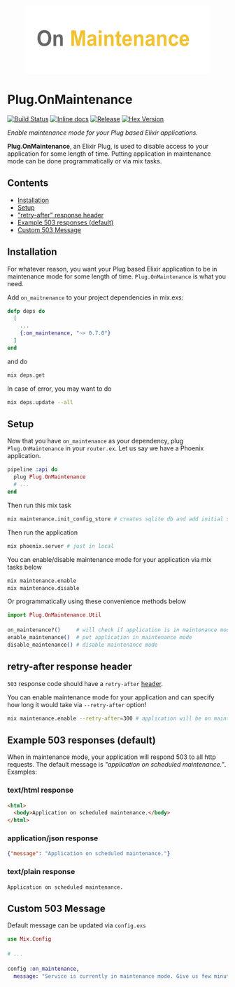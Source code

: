 <p align="center">
  <img src="on-maintenance.png" width="424" height="155">
</p>

# Plug.OnMaintenance

[![Build Status](https://travis-ci.org/wnuqui/on_maintenance.png?branch=master)](https://travis-ci.org/wnuqui/on_maintenance)
[![Inline docs](http://inch-ci.org/github/wnuqui/on_maintenance.png?branch=master&style=flat)](http://inch-ci.org/github/wnuqui/on_maintenance) [![Release](http://img.shields.io/github/release/wnuqui/on_maintenance.svg)](https://github.com/wnuqui/on_maintenance/releases/latest) [![Hex Version](https://img.shields.io/hexpm/v/on_maintenance.svg "Hex Version")](https://hex.pm/packages/on_maintenance)

_Enable maintenance mode for your Plug based Elixir applications._

**Plug.OnMaintenance**, an Elixir Plug, is used to disable access to your application for some length of time. Putting application in maintenance mode can be done programmatically or via mix tasks.

## Contents

- [Installation](#installation)
- [Setup](#setup)
- ["retry-after" response header](#retry-after-response-header)
- [Example 503 responses (default)](#example-503-responses-default)
- [Custom 503 Message](#custom-503-message)

## Installation

For whatever reason, you want your Plug based Elixir application to be in maintenance mode for some length of time. `Plug.OnMaintenance` is what you need.

Add `on_maitnenance` to your project dependencies in mix.exs:

```exs
defp deps do
  [
    ...
    {:on_maintenance, "~> 0.7.0"}
  ]
end
```

and do

```bash
mix deps.get
```

In case of error, you may want to do

```bash
mix deps.update --all
```

## Setup

Now that you have `on_maintenance` as your dependency, plug `Plug.OnMaintenance` in your `router.ex`. Let us say we have a Phoenix application.

```elixir
pipeline :api do
  plug Plug.OnMaintenance
  # ...
end
```

Then run this mix task

```bash
mix maintenance.init_config_store # creates sqlite db and add initial state of application (which is "not in maintenance mode")
```

Then run the application

```bash
mix phoenix.server # just in local
```

You can enable/disable maintenance mode for your application via mix tasks below

```bash
mix maintenance.enable
mix maintenance.disable
```

Or programmatically using these convenience methods below

```elixir
import Plug.OnMaintenance.Util

on_maintenance?()     # will check if application is in maintenance mode
enable_maintenance()  # put application in maintenance mode
disable_maintenance() # disable maintenance mode
```

## **retry-after** response header
`503` response code should have a `retry-after` [header](https://www.w3.org/Protocols/rfc2616/rfc2616-sec10.html).

You can enable maintenance mode for your application and can
specify how long it would take via `--retry-after` option!

```bash
mix maintenance.enable --retry-after=300 # application will be on maintenance for 5 minutes.
```

## Example 503 responses (default)

When in maintenance mode, your application will respond 503 to all http requests. The default message is _"application on scheduled maintenance."_. Examples:

### text/html response
```html
<html>
  <body>Application on scheduled maintenance.</body>
</html>
```

### application/json response
```json
{"message": "Application on scheduled maintenance."}
```

### text/plain response
```text
Application on scheduled maintenance.
```

## Custom 503 Message

Default message can be updated via `config.exs`

```elixir
use Mix.Config

# ...

config :on_maintenance,
  message: "Service is currently in maintenance mode. Give us few minutes. Thanks!"
```
